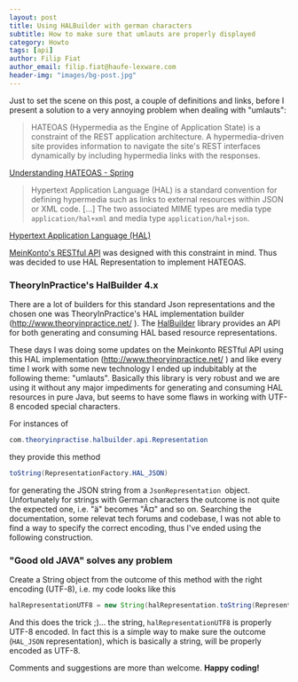 ```yaml
---
layout: post
title: Using HALBuilder with german characters
subtitle: How to make sure that umlauts are properly displayed
category: Howto
tags: [api]
author: Filip Fiat
author_email: filip.fiat@haufe-lexware.com
header-img: "images/bg-post.jpg"
---
```


Just to set the scene on this post, a couple of definitions and links, before I present a solution to a very annoying problem when dealing with "umlauts":

>HATEOAS (Hypermedia as the Engine of Application State) is a constraint of the REST application architecture. A hypermedia-driven site provides information to navigate the site's REST interfaces dynamically by including hypermedia links with the responses.

[Understanding HATEOAS - Spring](https://spring.io/understanding/HATEOAS)

>Hypertext Application Language (HAL) is a standard convention for defining hypermedia such as links to external resources within JSON or XML code. [...] The two associated MIME types are media type `application/hal+xml` and media type `application/hal+json`.

[Hypertext Application Language (HAL)](https://en.wikipedia.org/wiki/Hypertext_Application_Language)

[MeinKonto's RESTful API](https://github.com/Haufe-Lexware/api-meinkonto-mylexware) was designed with this constraint in mind. Thus was decided to use HAL Representation to implement HATEOAS.

### TheoryInPractice's HalBuilder 4.x

There are a lot of builders for this standard Json representations and the chosen one was TheoryInPractice's HAL implementation builder (http://www.theoryinpractice.net/ ).
The [HalBuilder](https://github.com/HalBuilder) library provides an API for both generating and consuming HAL based resource representations.

These days I was doing some updates on the Meinkonto RESTful API using this HAL implementation (http://www.theoryinpractice.net/ ) and like every time I work with some new technology I ended up indubitably at the following theme: "umlauts". 
Basically this library is very robust and we are using it without any major impediments for generating and consuming HAL resources in pure Java, but seems to have some flaws in working with UTF-8 encoded special characters.

For instances of 

```java 
com.theoryinpractise.halbuilder.api.Representation
``` 

they provide this method 

```java 
toString(RepresentationFactory.HAL_JSON)
``` 

for generating the JSON string from a `JsonRepresentation `object.
Unfortunately for strings with German characters the outcome is not quite the expected one, i.e. "ä" becomes "Ã¤" and so on.
Searching the documentation, some relevat tech forums and codebase, I was not able to find a way to specify the correct encoding, thus I've ended using the following construction.

### "Good old JAVA" solves any problem

Create a String object from the outcome of this method with the right encoding (UTF-8), i.e. my code looks like this

```java 
halRepresentationUTF8 = new String(halRepresentation.toString(RepresentationFactory.HAL_JSON).getBytes(), "UTF-8")
```

And this does the trick ;)... the string, `halRepresentationUTF8` is properly UTF-8 encoded.
In fact this is a simple way to make sure the outcome (`HAL_JSON` representation), which is basically a string, will be properly encoded as UTF-8.

Comments and suggestions are more than welcome. **Happy coding!**
